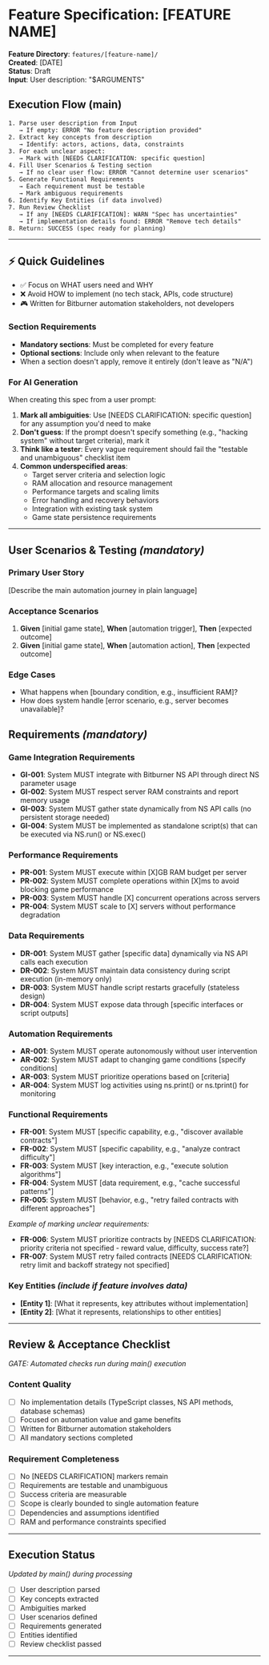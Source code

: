 # Feature Specification: [FEATURE NAME]

**Feature Directory**: `features/[feature-name]/`  
**Created**: [DATE]  
**Status**: Draft  
**Input**: User description: "$ARGUMENTS"

## Execution Flow (main)
```
1. Parse user description from Input
   → If empty: ERROR "No feature description provided"
2. Extract key concepts from description
   → Identify: actors, actions, data, constraints
3. For each unclear aspect:
   → Mark with [NEEDS CLARIFICATION: specific question]
4. Fill User Scenarios & Testing section
   → If no clear user flow: ERROR "Cannot determine user scenarios"
5. Generate Functional Requirements
   → Each requirement must be testable
   → Mark ambiguous requirements
6. Identify Key Entities (if data involved)
7. Run Review Checklist
   → If any [NEEDS CLARIFICATION]: WARN "Spec has uncertainties"
   → If implementation details found: ERROR "Remove tech details"
8. Return: SUCCESS (spec ready for planning)
```

---

## ⚡ Quick Guidelines
- ✅ Focus on WHAT users need and WHY
- ❌ Avoid HOW to implement (no tech stack, APIs, code structure)
- 🎮 Written for Bitburner automation stakeholders, not developers

### Section Requirements
- **Mandatory sections**: Must be completed for every feature
- **Optional sections**: Include only when relevant to the feature
- When a section doesn't apply, remove it entirely (don't leave as "N/A")

### For AI Generation
When creating this spec from a user prompt:
1. **Mark all ambiguities**: Use [NEEDS CLARIFICATION: specific question] for any assumption you'd need to make
2. **Don't guess**: If the prompt doesn't specify something (e.g., "hacking system" without target criteria), mark it
3. **Think like a tester**: Every vague requirement should fail the "testable and unambiguous" checklist item
4. **Common underspecified areas**:
   - Target server criteria and selection logic
   - RAM allocation and resource management
   - Performance targets and scaling limits
   - Error handling and recovery behaviors
   - Integration with existing task system
   - Game state persistence requirements

---

## User Scenarios & Testing *(mandatory)*

### Primary User Story
[Describe the main automation journey in plain language]

### Acceptance Scenarios
1. **Given** [initial game state], **When** [automation trigger], **Then** [expected outcome]
2. **Given** [initial game state], **When** [automation action], **Then** [expected outcome]

### Edge Cases
- What happens when [boundary condition, e.g., insufficient RAM]?
- How does system handle [error scenario, e.g., server becomes unavailable]?

## Requirements *(mandatory)*

### Game Integration Requirements
- **GI-001**: System MUST integrate with Bitburner NS API through direct NS parameter usage
- **GI-002**: System MUST respect server RAM constraints and report memory usage
- **GI-003**: System MUST gather state dynamically from NS API calls (no persistent storage needed)
- **GI-004**: System MUST be implemented as standalone script(s) that can be executed via NS.run() or NS.exec()

### Performance Requirements
- **PR-001**: System MUST execute within [X]GB RAM budget per server
- **PR-002**: System MUST complete operations within [X]ms to avoid blocking game performance
- **PR-003**: System MUST handle [X] concurrent operations across servers
- **PR-004**: System MUST scale to [X] servers without performance degradation

### Data Requirements
- **DR-001**: System MUST gather [specific data] dynamically via NS API calls each execution
- **DR-002**: System MUST maintain data consistency during script execution (in-memory only)
- **DR-003**: System MUST handle script restarts gracefully (stateless design)
- **DR-004**: System MUST expose data through [specific interfaces or script outputs]

### Automation Requirements
- **AR-001**: System MUST operate autonomously without user intervention
- **AR-002**: System MUST adapt to changing game conditions [specify conditions]
- **AR-003**: System MUST prioritize operations based on [criteria]
- **AR-004**: System MUST log activities using ns.print() or ns.tprint() for monitoring

### Functional Requirements
- **FR-001**: System MUST [specific capability, e.g., "discover available contracts"]
- **FR-002**: System MUST [specific capability, e.g., "analyze contract difficulty"]  
- **FR-003**: System MUST [key interaction, e.g., "execute solution algorithms"]
- **FR-004**: System MUST [data requirement, e.g., "cache successful patterns"]
- **FR-005**: System MUST [behavior, e.g., "retry failed contracts with different approaches"]

*Example of marking unclear requirements:*
- **FR-006**: System MUST prioritize contracts by [NEEDS CLARIFICATION: priority criteria not specified - reward value, difficulty, success rate?]
- **FR-007**: System MUST retry failed contracts [NEEDS CLARIFICATION: retry limit and backoff strategy not specified]

### Key Entities *(include if feature involves data)*
- **[Entity 1]**: [What it represents, key attributes without implementation]
- **[Entity 2]**: [What it represents, relationships to other entities]

---

## Review & Acceptance Checklist
*GATE: Automated checks run during main() execution*

### Content Quality
- [ ] No implementation details (TypeScript classes, NS API methods, database schemas)
- [ ] Focused on automation value and game benefits
- [ ] Written for Bitburner automation stakeholders
- [ ] All mandatory sections completed

### Requirement Completeness
- [ ] No [NEEDS CLARIFICATION] markers remain
- [ ] Requirements are testable and unambiguous  
- [ ] Success criteria are measurable
- [ ] Scope is clearly bounded to single automation feature
- [ ] Dependencies and assumptions identified
- [ ] RAM and performance constraints specified

---

## Execution Status
*Updated by main() during processing*

- [ ] User description parsed
- [ ] Key concepts extracted
- [ ] Ambiguities marked
- [ ] User scenarios defined
- [ ] Requirements generated
- [ ] Entities identified
- [ ] Review checklist passed

---